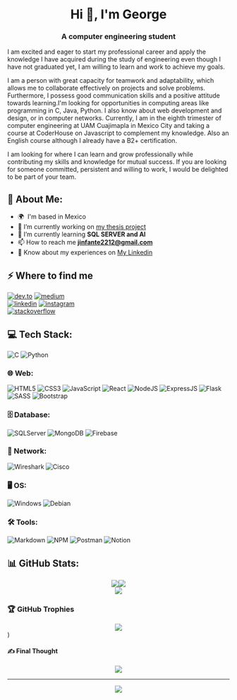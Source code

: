 <h1 align="center">Hi 👋, I'm George</h1>

<h3 align="center">A computer engineering student</h3>


I am excited and eager to start my professional career and apply the knowledge I have acquired during the study of engineering even though I have not graduated yet, I am willing to learn and work to achieve my goals. 

I am a person with great capacity for teamwork and adaptability, which allows me to collaborate effectively on projects and solve problems. Furthermore, I possess good communication skills and a positive attitude towards learning.I'm looking for opportunities in computing areas like programming in C, Java, Python. I also know about web development and design, or in computer networks. Currently, I am in the eighth trimester of computer engineering at UAM Cuajimapla in Mexico City and taking a course at CoderHouse on Javascript to complement my knowledge. Also an English course although I already have a B2+ certification. 

I am looking for where I can learn and grow professionally while contributing my skills and knowledge for mutual success. If you are looking for someone committed, persistent and willing to work, I would be delighted to be part of your team.
## 💫 About Me:
- 🌍  I'm based in Mexico
- 🔭 I’m currently working on [my thesis project](https://github.com/georgeif2212/GNS3-CampusLAN)
- 🌱 I’m currently learning **SQL SERVER and AI**
- 📫 How to reach me **jinfante2212@gmail.com**
- 📄 Know about my experiences on [My Linkedin](https://www.linkedin.com/in/jorgeinfante-computacion/)


## ⚡️ Where to find me

<p>
<a target="_blank" href="https://dev.to/https://dev.to/georgeif2212" style="display: inline-block;"><img src="https://img.shields.io/badge/dev-to?style=for-the-badge&logo=dev-to&logoColor=white&color=black" alt="dev.to" /></a>
<a target="_blank" href="undefinedhttps://medium.com/@jinfante2212" style="display: inline-block;"><img src="https://img.shields.io/badge/medium-logo?style=for-the-badge&logo=medium&logoColor=white&color=black" alt="medium" /></a> <br/>
<a target="_blank" href="https://www.linkedin.com/in/https://www.linkedin.com/in/jorgeinfante-computacion/" style="display: inline-block;"><img src="https://img.shields.io/badge/linkedin-logo?style=for-the-badge&logo=linkedin&logoColor=white&color=%230a77b6" alt="linkedin" /></a>
<a target="_blank" href="https://www.instagram.com/https://www.instagram.com/georgeee_if/" style="display: inline-block;"><img src="https://img.shields.io/badge/instagram-logo?style=for-the-badge&logo=instagram&logoColor=white&color=%23F35369" alt="instagram" /></a> <br/>
<a target="_blank" href="https://stackoverflow.com/users/21853157/jorge-infante" style="display: inline-block;"><img src="https://img.shields.io/badge/stackoverflow-logo?style=for-the-badge&logo=stackoverflow&logoColor=white&color=%23cc0000" alt="stackoverflow" /></a>
</p>



## 💻 Tech Stack:

![C](https://img.shields.io/badge/c-%2300599C.svg?style=for-the-badge&logo=c&logoColor=white) 
![Python](https://img.shields.io/badge/python-3670A0?style=for-the-badge&logo=python&logoColor=ffdd54) <br/>
### 🌐 Web: 

![HTML5](https://img.shields.io/badge/html5-%23E34F26.svg?style=for-the-badge&logo=html5&logoColor=white) 
![CSS3](https://img.shields.io/badge/css3-%231572B6.svg?style=for-the-badge&logo=css3&logoColor=white) 
![JavaScript](https://img.shields.io/badge/javascript-%23323330.svg?style=for-the-badge&logo=javascript&logoColor=%23F7DF1E) 
![React](https://img.shields.io/badge/react-%2320232a.svg?style=for-the-badge&logo=react&logoColor=%2361DAFB) 
![NodeJS](https://img.shields.io/badge/node.js-6DA55F?style=for-the-badge&logo=node.js&logoColor=white) 
![ExpressJS](https://img.shields.io/badge/Express%20js-000000?style=for-the-badge&logo=express&logoColor=white)
![Flask](https://img.shields.io/badge/Flask-000000?style=for-the-badge&logo=flask&logoColor=white)
![SASS](https://img.shields.io/badge/SASS-hotpink.svg?style=for-the-badge&logo=SASS&logoColor=white) 
![Bootstrap](https://img.shields.io/badge/bootstrap-%23563D7C.svg?style=for-the-badge&logo=bootstrap&logoColor=white)<br/>
### 🗄️ Database:

![SQLServer](https://img.shields.io/badge/Microsoft%20SQL%20Server-CC2927?style=for-the-badge&logo=microsoft%20sql%20server&logoColor=white)
![MongoDB](https://img.shields.io/badge/MongoDB-4EA94B?style=for-the-badge&logo=mongodb&logoColor=white)
![Firebase](https://img.shields.io/badge/firebase-ffca28?style=for-the-badge&logo=firebase&logoColor=black)<br/>
### 🛜 Network: 
![Wireshark](https://img.shields.io/badge/Wireshark-1679A7?style=for-the-badge&logo=Wireshark&logoColor=white)
![Cisco](https://img.shields.io/badge/CISCO-1BA0D7?style=for-the-badge&logo=cisco&logoColor=white)
	
 

### 🖥️ OS: 
![Windows](https://img.shields.io/badge/Windows-0078D6?style=for-the-badge&logo=windows&logoColor=white)
![Debian](https://img.shields.io/badge/Debian-A81D33?style=for-the-badge&logo=debian&logoColor=white)

### 🛠️ Tools:
![Markdown](https://img.shields.io/badge/Markdown-000000?style=for-the-badge&logo=markdown&logoColor=white)
![NPM](https://img.shields.io/badge/npm-CB3837?style=for-the-badge&logo=npm&logoColor=white)
![Postman](https://img.shields.io/badge/Postman-FF6C37?style=for-the-badge&logo=Postman&logoColor=white)
![Notion](https://img.shields.io/badge/Notion-000000?style=for-the-badge&logo=notion&logoColor=white)

## 📊 GitHub Stats:

<div align="center">

  <div style="display: flex; justify-content: center;">
    <!-- GitHub Stats -->
    <img src="https://github-readme-stats.vercel.app/api?username=georgeif2212&theme=tokyonight&hide_border=true&include_all_commits=true&count_private=true" />
    <!-- Most Used Languages -->
    <img src="https://github-readme-stats.vercel.app/api/top-langs/?username=georgeif2212&theme=tokyonight&hide_border=true&include_all_commits=true&count_private=true&layout=compact" />
  </div>
  
  <img src="https://github-readme-streak-stats.herokuapp.com/?user=georgeif2212&theme=tokyonight&hide_border=true" />

</div>


### 🏆 GitHub Trophies
<div align="center">
  <img src="https://github-profile-trophy.vercel.app/?username=georgeif2212&theme=tokyonight&no-frame=true&no-bg=true&margin-w=4" />
</div>
)

#### ✍️ Final Thought
<div align="center">
  <img src="https://quotes-github-readme.vercel.app/api?type=horizontal&theme=tokyonight" />
</div>

---

<div align="center">
  <a href="https://visitcount.itsvg.in">
    <img src="https://visitcount.itsvg.in/api?id=georgeif2212&icon=0&color=3" />
  </a>
</div>


